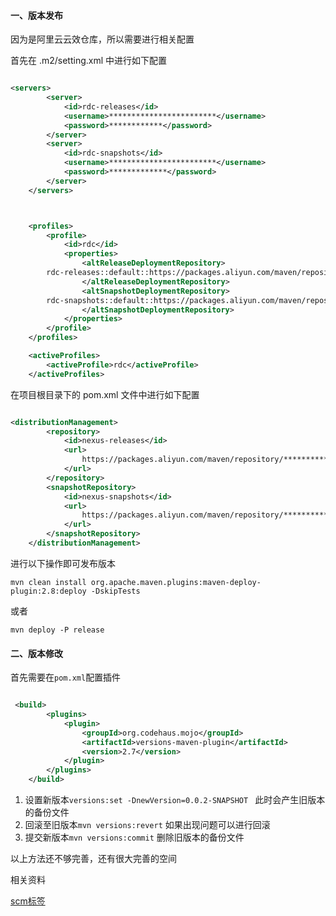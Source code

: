 #### 一、版本发布

因为是阿里云云效仓库，所以需要进行相关配置

首先在 .m2/setting.xml 中进行如下配置

```xml

<servers>
        <server>
            <id>rdc-releases</id>
            <username>************************</username>
            <password>************</password>
        </server>
        <server>
            <id>rdc-snapshots</id>
            <username>************************</username>
            <password>*************</password>
        </server>
    </servers>



    <profiles>
        <profile>
            <id>rdc</id>
            <properties>
                <altReleaseDeploymentRepository>
        rdc-releases::default::https://packages.aliyun.com/maven/repository/************/
                </altReleaseDeploymentRepository>
                <altSnapshotDeploymentRepository>
        rdc-snapshots::default::https://packages.aliyun.com/maven/repository/***********/
                </altSnapshotDeploymentRepository>
            </properties>
        </profile>
    </profiles>

    <activeProfiles>
        <activeProfile>rdc</activeProfile>
    </activeProfiles>

```

在项目根目录下的 pom.xml 文件中进行如下配置

```xml

<distributionManagement>
        <repository>
            <id>nexus-releases</id>
            <url>
                https://packages.aliyun.com/maven/repository/**********************
            </url>
        </repository>
        <snapshotRepository>
            <id>nexus-snapshots</id>
            <url>
                https://packages.aliyun.com/maven/repository/**********************
            </url>
        </snapshotRepository>
    </distributionManagement>

```

进行以下操作即可发布版本

``mvn clean install org.apache.maven.plugins:maven-deploy-plugin:2.8:deploy -DskipTests ``

或者

``mvn deploy -P release``
 

#### 二、版本修改
首先需要在``pom.xml``配置插件

```xml

 <build>
        <plugins>
            <plugin>
                <groupId>org.codehaus.mojo</groupId>
                <artifactId>versions-maven-plugin</artifactId>
                <version>2.7</version>
            </plugin>
        </plugins>
    </build>
```

1. 设置新版本``versions:set -DnewVersion=0.0.2-SNAPSHOT `` 此时会产生旧版本的备份文件
2. 回滚至旧版本``mvn versions:revert`` 如果出现问题可以进行回滚
3. 提交新版本``mvn versions:commit`` 删除旧版本的备份文件


以上方法还不够完善，还有很大完善的空间

相关资料

[scm标签](https://blog.csdn.net/weixin_34128501/article/details/90218815)

